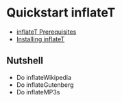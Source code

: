 # Quickstart inflateT
- [inflateT Prerequisites](/optimize/inflateT/prerequisites.html)
- [Installing inflateT](/optimize/inflateT/installing.html)
## Nutshell
- Do inflateWikipedia
- Do inflateGutenberg
- Do inflateMP3s
